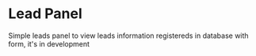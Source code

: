 # Lead Panel #

Simple leads panel to view leads information registereds in database with form, it's in development